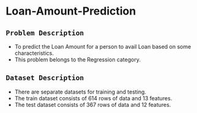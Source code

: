 # Loan-Amount-Prediction
## `Problem Description`
   - To predict the Loan Amount for a person to avail Loan based on some characteristics.
   - This problem belongs to the Regression category.

## `Dataset Description`
   - There are separate datasets for training and testing.
   - The train dataset consists of 614 rows of data and 13 features.
   - The test dataset consists of 367 rows of data and 12 features.
